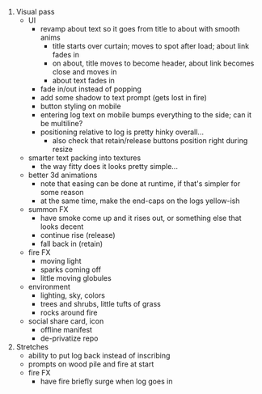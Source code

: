 1. Visual pass
    - UI
        - revamp about text so it goes from title to about with smooth anims
            - title starts over curtain; moves to spot after load; about link fades in
            - on about, title moves to become header, about link becomes close and moves in
            - about text fades in
        - fade in/out instead of popping
        - add some shadow to text prompt (gets lost in fire)
        - button styling on mobile
        - entering log text on mobile bumps everything to the side; can it be multiline?
        - positioning relative to log is pretty hinky overall...
            - also check that retain/release buttons position right during resize 
    - smarter text packing into textures
        - the way fitty does it looks pretty simple...
    - better 3d animations
        - note that easing can be done at runtime, if that's simpler for some reason
        - at the same time, make the end-caps on the logs yellow-ish
    - summon FX
        - have smoke come up and it rises out, or something else that looks decent
        - continue rise (release)
        - fall back in (retain)
    - fire FX
        - moving light
        - sparks coming off
        - little moving globules
    - environment
        - lighting, sky, colors
        - trees and shrubs, little tufts of grass
        - rocks around fire
    - social share card, icon
        - offline manifest
        - de-privatize repo
2. Stretches
    - ability to put log back instead of inscribing
    - prompts on wood pile and fire at start
    - fire FX
        - have fire briefly surge when log goes in
